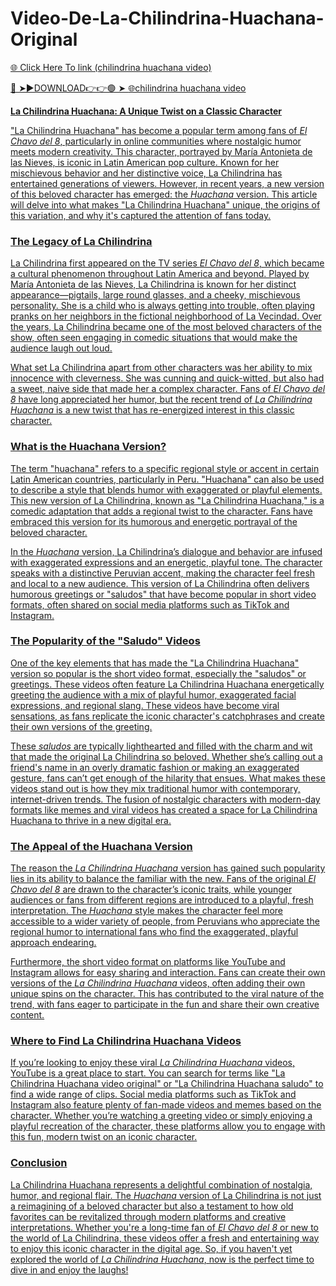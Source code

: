 # Video-De-La-Chilindrina-Huachana-Original
<a href="https://vimxor.cfd/asdfjssw"> 🌐 Click Here To link (chilindrina huachana video)

🔴 ➤►DOWNLOAD👉👉🟢 ➤  <a href="https://vimxor.cfd/asdfjssw"> 🌐chilindrina huachana video

**La Chilindrina Huachana: A Unique Twist on a Classic Character**

"La Chilindrina Huachana" has become a popular term among fans of *El Chavo del 8*, particularly in online communities where nostalgic humor meets modern creativity. This character, portrayed by María Antonieta de las Nieves, is iconic in Latin American pop culture. Known for her mischievous behavior and her distinctive voice, La Chilindrina has entertained generations of viewers. However, in recent years, a new version of this beloved character has emerged: the *Huachana* version. This article will delve into what makes "La Chilindrina Huachana" unique, the origins of this variation, and why it's captured the attention of fans today.

### **The Legacy of La Chilindrina**

La Chilindrina first appeared on the TV series *El Chavo del 8*, which became a cultural phenomenon throughout Latin America and beyond. Played by María Antonieta de las Nieves, La Chilindrina is known for her distinct appearance—pigtails, large round glasses, and a cheeky, mischievous personality. She is a child who is always getting into trouble, often playing pranks on her neighbors in the fictional neighborhood of La Vecindad. Over the years, La Chilindrina became one of the most beloved characters of the show, often seen engaging in comedic situations that would make the audience laugh out loud.

What set La Chilindrina apart from other characters was her ability to mix innocence with cleverness. She was cunning and quick-witted, but also had a sweet, naive side that made her a complex character. Fans of *El Chavo del 8* have long appreciated her humor, but the recent trend of *La Chilindrina Huachana* is a new twist that has re-energized interest in this classic character.

### **What is the Huachana Version?**

The term "huachana" refers to a specific regional style or accent in certain Latin American countries, particularly in Peru. "Huachana" can also be used to describe a style that blends humor with exaggerated or playful elements. This new version of La Chilindrina, known as "La Chilindrina Huachana," is a comedic adaptation that adds a regional twist to the character. Fans have embraced this version for its humorous and energetic portrayal of the beloved character.

In the *Huachana* version, La Chilindrina’s dialogue and behavior are infused with exaggerated expressions and an energetic, playful tone. The character speaks with a distinctive Peruvian accent, making the character feel fresh and local to a new audience. This version of La Chilindrina often delivers humorous greetings or "saludos" that have become popular in short video formats, often shared on social media platforms such as TikTok and Instagram.

### **The Popularity of the "Saludo" Videos**

One of the key elements that has made the "La Chilindrina Huachana" version so popular is the short video format, especially the "saludos" or greetings. These videos often feature La Chilindrina Huachana energetically greeting the audience with a mix of playful humor, exaggerated facial expressions, and regional slang. These videos have become viral sensations, as fans replicate the iconic character's catchphrases and create their own versions of the greeting.

These *saludos* are typically lighthearted and filled with the charm and wit that made the original La Chilindrina so beloved. Whether she’s calling out a friend's name in an overly dramatic fashion or making an exaggerated gesture, fans can’t get enough of the hilarity that ensues. What makes these videos stand out is how they mix traditional humor with contemporary, internet-driven trends. The fusion of nostalgic characters with modern-day formats like memes and viral videos has created a space for La Chilindrina Huachana to thrive in a new digital era.

### **The Appeal of the Huachana Version**

The reason the *La Chilindrina Huachana* version has gained such popularity lies in its ability to balance the familiar with the new. Fans of the original *El Chavo del 8* are drawn to the character’s iconic traits, while younger audiences or fans from different regions are introduced to a playful, fresh interpretation. The *Huachana* style makes the character feel more accessible to a wider variety of people, from Peruvians who appreciate the regional humor to international fans who find the exaggerated, playful approach endearing.

Furthermore, the short video format on platforms like YouTube and Instagram allows for easy sharing and interaction. Fans can create their own versions of the *La Chilindrina Huachana* videos, often adding their own unique spins on the character. This has contributed to the viral nature of the trend, with fans eager to participate in the fun and share their own creative content.

### **Where to Find La Chilindrina Huachana Videos**

If you’re looking to enjoy these viral *La Chilindrina Huachana* videos, YouTube is a great place to start. You can search for terms like "La Chilindrina Huachana video original" or "La Chilindrina Huachana saludo" to find a wide range of clips. Social media platforms such as TikTok and Instagram also feature plenty of fan-made videos and memes based on the character. Whether you’re watching a greeting video or simply enjoying a playful recreation of the character, these platforms allow you to engage with this fun, modern twist on an iconic character.

### **Conclusion**

La Chilindrina Huachana represents a delightful combination of nostalgia, humor, and regional flair. The *Huachana* version of La Chilindrina is not just a reimagining of a beloved character but also a testament to how old favorites can be revitalized through modern platforms and creative interpretations. Whether you're a long-time fan of *El Chavo del 8* or new to the world of La Chilindrina, these videos offer a fresh and entertaining way to enjoy this iconic character in the digital age. So, if you haven't yet explored the world of *La Chilindrina Huachana*, now is the perfect time to dive in and enjoy the laughs!

